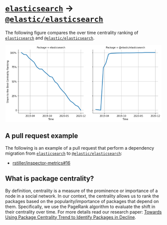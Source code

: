 # [`elasticsearch`](https://www.npmjs.com/package/elasticsearch) -> [`@elastic/elasticsearch`](https://www.npmjs.com/package/@elastic/elasticsearch)

The following figure compares the over time centrality ranking of [`elasticsearch`](https://www.npmjs.com/package/elasticsearch) and [`@elastic/elasticsearch`](https://www.npmjs.com/package/@elastic/elasticsearch).

![the centrality of elasticsearch and @elastic/elasticsearch](../figs/elasticsearch_@elastic_elasticsearch.png)

## A pull request example

The following is an example of a pull request that perform a dependency migration from [`elasticsearch`](https://www.npmjs.com/package/elasticsearch) to [`@elastic/elasticsearch`](https://www.npmjs.com/package/@elastic/elasticsearch):

- [rstiller/inspector-metrics#16](https://github.com/rstiller/inspector-metrics/pull/16)

## What is package centrality?

By definition, centrality is a measure of the prominence or importance of a node in a social network.
In our context, the centrality allows us to rank the packages based on the popularity/importance of packages that depend on them.
Specifically, we use the PageRank algorithm to evaluate the shift in their centrality over time.
For more details read our research paper: [Towards Using Package Centrality Trend to Identify Packages in Decline](https://arxiv.org/abs/2107.10168).

